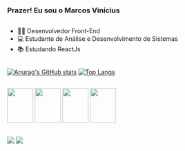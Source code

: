### Prazer! Eu sou o Marcos Vinícius
##
- 👩‍💻 Desenvolvedor Front-End
- 💻 Estudante de Análise e Desenvolvimento de Sistemas
- 📚 Estudando ReactJs

##

[![Anurag's GitHub stats](https://github-readme-stats.vercel.app/api?username=vinimx&show-icons=true&theme=great-gatsby)](https://github.com/anuraghazra/github-readme-stats)
[![Top Langs](https://github-readme-stats.vercel.app/api/top-langs/?username=vinimx&layout=compact&theme=great-gatsby)](https://github.com/anuraghazra/github-readme-stats)

##

<div style="display: inline-block;">
    <img height="80em" width="60em"  src="https://cdn.jsdelivr.net/gh/devicons/devicon/icons/html5/html5-plain-wordmark.svg" />
    <img height="80em" width="60em" src="https://cdn.jsdelivr.net/gh/devicons/devicon/icons/css3/css3-plain-wordmark.svg" />
    <img height="80em" width="60em" src="https://cdn.jsdelivr.net/gh/devicons/devicon/icons/javascript/javascript-plain.svg" />
    <img height="80em" width="60em" src="https://cdn.jsdelivr.net/gh/devicons/devicon/icons/react/react-original-wordmark.svg" />
</div>

##

<div style="display: inline-block;">
    <a href="https://www.linkedin.com/in/marcos-vin%C3%ADcius-m-75934a110/"><img src="https://img.shields.io/badge/LinkedIn-0077B5?style=for-the-badge&logo=linkedin&logoColor=white"/></a>
    <a href="https://www.instagram.com/vinimx_1/"><img src="https://img.shields.io/badge/Instagram-E4405F?style=for-the-badge&logo=instagram&logoColor=white"/></a>
</div>
